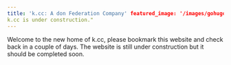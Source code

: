 ```yaml
---
title: 'k.cc: A don Federation Company' featured_image: '/images/gohugo-default-sample-hero-image.jpg' description: "
k.cc is under construction."
---
```


Welcome to the new home of k.cc, please bookmark this website and check back in a couple of days. The website is still
under construction but it should be completed soon.
